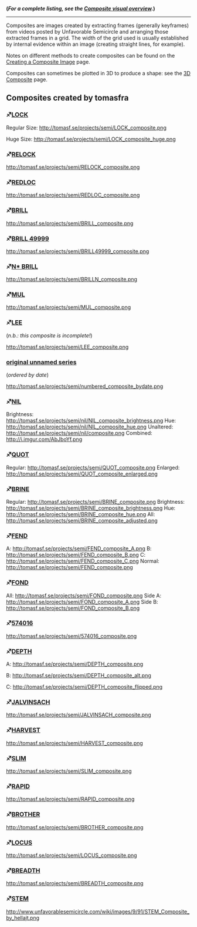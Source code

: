 **(*For a complete listing, see the [Composite visual
overview](Composite_visual_overview "wikilink").*)**

-----

Composites are images created by extracting frames (generally keyframes)
from videos posted by Unfavorable Semicircle and arranging those
extracted frames in a grid. The width of the grid used is usually
established by internal evidence within an image (creating straight
lines, for example).

Notes on different methods to create composites can be found on the
[Creating a Composite Image](Creating_a_Composite_Image "wikilink")
page.

Composites can sometimes be plotted in 3D to produce a shape: see the
[3D Composite](3D_Composite "wikilink") page.

## Composites created by tomasfra

### ♐[LOCK](LOCK "wikilink")

Regular Size: <http://tomasf.se/projects/semi/LOCK_composite.png>

Huge Size: <http://tomasf.se/projects/semi/LOCK_composite_huge.png>

### ♐[RELOCK](RELOCK "wikilink")

<http://tomasf.se/projects/semi/RELOCK_composite.png>

### ♐[REDLOC](REDLOC "wikilink")

<http://tomasf.se/projects/semi/REDLOC_composite.png>

### ♐[BRILL](BRILL "wikilink")

<http://tomasf.se/projects/semi/BRILL_composite.png>

### ♐[BRILL 49999](BRILL_49999 "wikilink")

<http://tomasf.se/projects/semi/BRILL49999_composite.png>

### ♐[N\* BRILL](N*_BRILL "wikilink")

<http://tomasf.se/projects/semi/BRILLN_composite.png>

### ♐[MUL](MUL "wikilink")

<http://tomasf.se/projects/semi/MUL_composite.png>

### ♐[LEE](LEE "wikilink")

(*n.b.: this composite is incomplete\!*)

<http://tomasf.se/projects/semi/LEE_composite.png>

### [original unnamed series](original_unnamed_series "wikilink")

(*ordered by date*)

<http://tomasf.se/projects/semi/numbered_composite_bydate.png>

### ♐[NIL](NIL "wikilink")

Brightness:
<http://tomasf.se/projects/semi/nil/NIL_composite_brightness.png> Hue:
<http://tomasf.se/projects/semi/nil/NIL_composite_hue.png> Unaltered:
<http://tomasf.se/projects/semi/nil/composite.png> Combined:
<http://i.imgur.com/AbJboYf.png>

### ♐[QUOT](QUOT "wikilink")

Regular: <http://tomasf.se/projects/semi/QUOT_composite.png> Enlarged:
<http://tomasf.se/projects/semi/QUOT_composite_enlarged.png>

### ♐[BRINE](BRINE "wikilink")

Regular: <http://tomasf.se/projects/semi/BRINE_composite.png>
Brightness:
<http://tomasf.se/projects/semi/BRINE_composite_brightness.png> Hue:
<http://tomasf.se/projects/semi/BRINE_composite_hue.png> All:
<http://tomasf.se/projects/semi/BRINE_composite_adjusted.png>

### ♐[FEND](FEND "wikilink")

A: <http://tomasf.se/projects/semi/FEND_composite_A.png> B:
<http://tomasf.se/projects/semi/FEND_composite_B.png> C:
<http://tomasf.se/projects/semi/FEND_composite_C.png> Normal:
<http://tomasf.se/projects/semi/FEND_composite.png>

### ♐[FOND](FOND "wikilink")

All: <http://tomasf.se/projects/semi/FOND_composite.png> Side A:
<http://tomasf.se/projects/semi/FOND_composite_A.png> Side B:
<http://tomasf.se/projects/semi/FOND_composite_B.png>

### ♐[574016](574016 "wikilink")

<http://tomasf.se/projects/semi/574016_composite.png>

### ♐[DEPTH](DEPTH "wikilink")

A: <http://tomasf.se/projects/semi/DEPTH_composite.png>

B: <http://tomasf.se/projects/semi/DEPTH_composite_alt.png>

C: <http://tomasf.se/projects/semi/DEPTH_composite_flipped.png>

### ♐[JALVINSACH](JALVINSACH "wikilink")

<http://tomasf.se/projects/semi/JALVINSACH_composite.png>

### ♐[HARVEST](HARVEST "wikilink")

<http://tomasf.se/projects/semi/HARVEST_composite.png>

### ♐[SLIM](SLIM "wikilink")

<http://tomasf.se/projects/semi/SLIM_composite.png>

### ♐[RAPID](RAPID "wikilink")

<http://tomasf.se/projects/semi/RAPID_composite.png>

### ♐[BROTHER](BROTHER "wikilink")

<http://tomasf.se/projects/semi/BROTHER_composite.png>

### ♐[LOCUS](LOCUS "wikilink")

<http://tomasf.se/projects/semi/LOCUS_composite.png>

### ♐[BREADTH](BREADTH "wikilink")

<http://tomasf.se/projects/semi/BREADTH_composite.png>

### ♐[STEM](STEM "wikilink")

<http://www.unfavorablesemicircle.com/wiki/images/9/91/STEM_Composite_by_hellajt.png>
